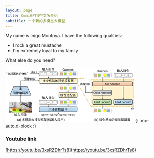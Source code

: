 ```yaml
---
layout: page
title: OmniGPT4中文版介绍
subtitle: 一个新的多模态大模型
---
```


My name is Inigo Montoya. I have the following qualities:

- I rock a great mustache
- I'm extremely loyal to my family

What else do you need?

![Crepe](/assets/img/pipeline.jpg){: .mx-auto.d-block :}

### Youtube link

[https://youtu.be/3xsRZDhrTs8](https://youtu.be/3xsRZDhrTs8)
